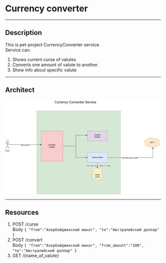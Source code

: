 # Currency сonverter
___
## Description
This is pet-project CurrencyConverter service.  
Service can:
1. Shows current curse of valutes 
2. Converts one amount of valute to another.
3. Show info about specific valute
___
## Architect
![image](src/main/resources/static/architect.png)
___
## Resources
1. POST /curse   
Body `{
   "from":"Азербайджанский манат",
   "to":"Австралийский доллар"
   }`
2. POST /convert   
   Body `{
   "from":"Азербайджанский манат",
   "from_amount":"100",
   "to":"Австралийский доллар"
   }`
3. GET /{name_of_valute}
